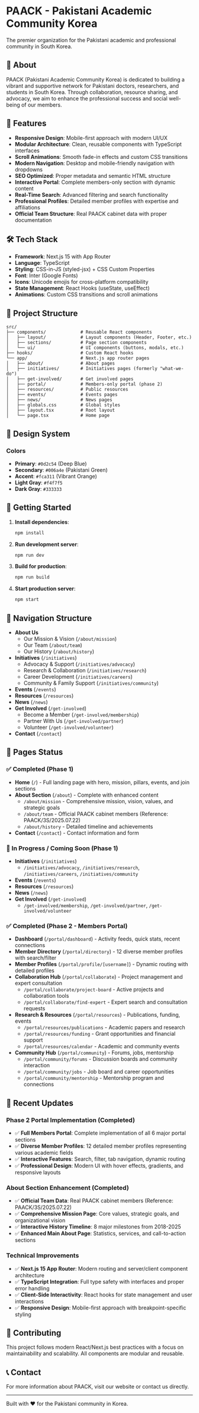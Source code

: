 # PAACK - Pakistani Academic Community Korea

The premier organization for the Pakistani academic and professional community in South Korea.

## 🌟 About

PAACK (Pakistani Academic Community Korea) is dedicated to building a vibrant and supportive network for Pakistani doctors, researchers, and students in South Korea. Through collaboration, resource sharing, and advocacy, we aim to enhance the professional success and social well-being of our members.

## 🚀 Features

- **Responsive Design**: Mobile-first approach with modern UI/UX
- **Modular Architecture**: Clean, reusable components with TypeScript interfaces
- **Scroll Animations**: Smooth fade-in effects and custom CSS transitions
- **Modern Navigation**: Desktop and mobile-friendly navigation with dropdowns
- **SEO Optimized**: Proper metadata and semantic HTML structure
- **Interactive Portal**: Complete members-only section with dynamic content
- **Real-Time Search**: Advanced filtering and search functionality
- **Professional Profiles**: Detailed member profiles with expertise and affiliations
- **Official Team Structure**: Real PAACK cabinet data with proper documentation

## 🛠️ Tech Stack

- **Framework**: Next.js 15 with App Router
- **Language**: TypeScript
- **Styling**: CSS-in-JS (styled-jsx) + CSS Custom Properties
- **Font**: Inter (Google Fonts)
- **Icons**: Unicode emojis for cross-platform compatibility
- **State Management**: React Hooks (useState, useEffect)
- **Animations**: Custom CSS transitions and scroll animations

## 📁 Project Structure

```
src/
├── components/             # Reusable React components
│   ├── layout/             # Layout components (Header, Footer, etc.)
│   ├── sections/           # Page section components
│   └── ui/                 # UI components (buttons, modals, etc.)
├── hooks/                  # Custom React hooks
└── app/                    # Next.js app router pages
│   ├── about/              # About pages
│   ├── initiatives/        # Initiatives pages (formerly "what-we-do")
│   ├── get-involved/       # Get involved pages
│   ├── portal/             # Members-only portal (phase 2)
│   ├── resources/          # Public resources
│   ├── events/             # Events pages
│   ├── news/               # News pages
│   ├── globals.css         # Global styles
│   ├── layout.tsx          # Root layout
│   └── page.tsx            # Home page
```

## 🎨 Design System

### Colors
- **Primary**: `#0d2c54` (Deep Blue)
- **Secondary**: `#006a4e` (Pakistani Green)
- **Accent**: `#fca311` (Vibrant Orange)
- **Light Gray**: `#f4f7f5`
- **Dark Gray**: `#333333`

## 🚦 Getting Started

1. **Install dependencies**:
   ```bash
   npm install
   ```

2. **Run development server**:
   ```bash
   npm run dev
   ```

3. **Build for production**:
   ```bash
   npm run build
   ```

4. **Start production server**:
   ```bash
   npm start
   ```

## 🔗 Navigation Structure

- **About Us**
  - Our Mission & Vision (`/about/mission`)
  - Our Team (`/about/team`)
  - Our History (`/about/history`)
- **Initiatives** (`/initiatives`)
  - Advocacy & Support (`/initiatives/advocacy`)
  - Research & Collaboration (`/initiatives/research`)
  - Career Development (`/initiatives/careers`)
  - Community & Family Support (`/initiatives/community`)
- **Events** (`/events`)
- **Resources** (`/resources`)
- **News** (`/news`)
- **Get Involved** (`/get-involved`)
  - Become a Member (`/get-involved/membership`)
  - Partner With Us (`/get-involved/partner`)
  - Volunteer (`/get-involved/volunteer`)
- **Contact** (`/contact`)

## 📄 Pages Status

### ✅ Completed (Phase 1)
- **Home** (`/`) - Full landing page with hero, mission, pillars, events, and join sections
- **About Section** (`/about`) - Complete with enhanced content
  - `/about/mission` - Comprehensive mission, vision, values, and strategic goals
  - `/about/team` - Official PAACK cabinet members (Reference: PAACK/3S/2025.07.22)
  - `/about/history` - Detailed timeline and achievements
- **Contact** (`/contact`) - Contact information and form

### 🚧 In Progress / Coming Soon (Phase 1)
- **Initiatives** (`/initiatives`)
  - `/initiatives/advocacy`, `/initiatives/research`, `/initiatives/careers`, `/initiatives/community`
- **Events** (`/events`)
- **Resources** (`/resources`)
- **News** (`/news`)
- **Get Involved** (`/get-involved`)
  - `/get-involved/membership`, `/get-involved/partner`, `/get-involved/volunteer`

### ✅ Completed (Phase 2 - Members Portal)
- **Dashboard** (`/portal/dashboard`) - Activity feeds, quick stats, recent connections
- **Member Directory** (`/portal/directory`) - 12 diverse member profiles with search/filter
- **Member Profiles** (`/portal/profile/[username]`) - Dynamic routing with detailed profiles
- **Collaboration Hub** (`/portal/collaborate`) - Project management and expert consultation
  - `/portal/collaborate/project-board` - Active projects and collaboration tools
  - `/portal/collaborate/find-expert` - Expert search and consultation requests
- **Research & Resources** (`/portal/resources`) - Publications, funding, events
  - `/portal/resources/publications` - Academic papers and research
  - `/portal/resources/funding` - Grant opportunities and financial support
  - `/portal/resources/calendar` - Academic and community events
- **Community Hub** (`/portal/community`) - Forums, jobs, mentorship
  - `/portal/community/forums` - Discussion boards and community interaction
  - `/portal/community/jobs` - Job board and career opportunities
  - `/portal/community/mentorship` - Mentorship program and connections

## 🎯 Recent Updates

### Phase 2 Portal Implementation (Completed)
- ✅ **Full Members Portal**: Complete implementation of all 6 major portal sections
- ✅ **Diverse Member Profiles**: 12 detailed member profiles representing various academic fields
- ✅ **Interactive Features**: Search, filter, tab navigation, dynamic routing
- ✅ **Professional Design**: Modern UI with hover effects, gradients, and responsive layouts

### About Section Enhancement (Completed)
- ✅ **Official Team Data**: Real PAACK cabinet members (Reference: PAACK/3S/2025.07.22)
- ✅ **Comprehensive Mission Page**: Core values, strategic goals, and organizational vision
- ✅ **Interactive History Timeline**: 8 major milestones from 2018-2025
- ✅ **Enhanced Main About Page**: Statistics, services, and call-to-action sections

### Technical Improvements
- ✅ **Next.js 15 App Router**: Modern routing and server/client component architecture
- ✅ **TypeScript Integration**: Full type safety with interfaces and proper error handling
- ✅ **Client-Side Interactivity**: React hooks for state management and user interactions
- ✅ **Responsive Design**: Mobile-first approach with breakpoint-specific styling

## 🤝 Contributing

This project follows modern React/Next.js best practices with a focus on maintainability and scalability. All components are modular and reusable.

## 📞 Contact

For more information about PAACK, visit our website or contact us directly.

---

Built with ❤️ for the Pakistani community in Korea.
